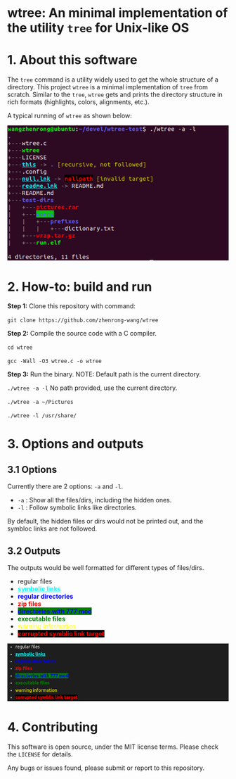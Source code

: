 # **wtree: An minimal implementation of the utility `tree` for Unix-like OS**

# **1. About this software**

The `tree` command is a utility widely used to get the whole structure of a directory. This project `wtree` is a minimal implementation of `tree` from scratch. Similar to the `tree`, `wtree` gets and prints the directory structure in rich formats (highlights, colors, alignments, etc.).

A typical running of `wtree` as shown below:

<img src="./assets/demo.png" alt="Demo" style="width: 600px;">

# **2. How-to: build and run**

**Step 1:** Clone this repository with command:

`git clone https://github.com/zhenrong-wang/wtree`

**Step 2:** Compile the source code with a C compiler.

`cd wtree`

`gcc -Wall -O3 wtree.c -o wtree`

**Step 3:** Run the binary. NOTE: Default path is the current directory.

`./wtree -a -l` No path provided, use the current directory.

`./wtree -a ~/Pictures`

`./wtree -l /usr/share/`

# **3. Options and outputs**

## **3.1 Options**

Currently there are 2 options: `-a` and `-l`. 

- `-a` : Show all the files/dirs, including the hidden ones.
- `-l` : Follow symbolic links like directories.

By default, the hidden files or dirs would not be printed out, and the symbloc links are not followed.

## **3.2 Outputs**

The outputs would be well formatted for different types of files/dirs.

- regular files
- <span style="color: cyan; font-weight: bold; text-decoration: underline;">symbolic links</span>
- <span style="color: blue; font-weight: bold;">regular directories</span>
- <span style="color: red; font-weight: bold;">zip files</span>
- <span style="color: blue; background-color: green; font-weight: bold;">directories with 777 mod</span>
- <span style="color: green; font-weight: bold;">executable files</span>
- <span style="color: yellow;">warning information</span>
- <span style="color: red; background-color: black; font-weight: bold;">corrupted symblic link target</span>

<img src="./assets/formats.png" alt="Formats" style="width: 600px;">

# **4. Contributing**

This software is open source, under the MIT license terms. Please check the `LICENSE` for details.

Any bugs or issues found, please submit or report to this repository.